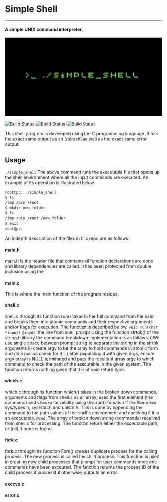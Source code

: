 # Simple Shell
___
#### A simple UNIX command interpreter.

![Alt](https://github.com/BongweKE/simple_shell/blob/main/imgs/simple_shell.png?raw=true)

![Build Status](https://img.shields.io/github/directory-file-count/BongweKE/simple_shell?style=flat-square) ![Build Status](https://img.shields.io/github/languages/count/BongweKE/simple_shell?color=red&style=flat-square) ![Build Status](https://img.shields.io/github/languages/top/BongweKE/simple_shell?color=green&style=flat-square)


This shell program is developed using the C programming language. It has the exact same output as sh (/bin/sh) as well as the exact same error output.

## Usage
`./simple_shell`
The above command runs the executable file that opens up the shell environment where all the input commands are executed. An example of its operation is illustrated below.
```sh
root@pc: ./simple_shell
$ ls
/tmp /bin /root
$ mkdir new_folder
$ ls
/tmp /bin /root /new_folder
$ exit
root@pc:
```
An indepth description of the files in this repo are as follows:

#### main.h
main.h is the header file that comtains all function declarations are done and library dependencies are called. It has been protected from double inclusion using the
#### main.c
This is where the main function of the program resides.
#### shell.c
shell.c through its function run() takes in the full command from the user and breaks them into atomic commands and their respective arguments and/or flags for execution. The function is described below.
`void run(char *input)`
`@input`: the line from shell prompt
Using the function strtok() of the string.h library the command breakdown implementation is as follows:
i)We use single space between prompt string to separate the string in the strtok arguments
ii) create argv to be the array to hold commands in atomic form and do a malloc check for it
iii) after populating it with given args, ensure argv array is NULL terminated and pass the resultant array argv to which command to check the path of the executable in the given system.
The function returns nothing given that it is of void return type.
#### which.c
which.c through its function which() takes in the broken down commands, arguments and flags from shell.c as an array, uses the first element (the command) and checks its validity using the stat() function if the libararies sys/types.h, sys/stat.h and unistd.h. This is done by appending the command to the path values of the shell's environment and checking if it is an executable.
`@cmd`: The array of broken down string (commands) received from shell.c for processing.
The function return either the exceutable path, or (nil) if none is found.
#### fork.c
fork.c throught its function Fork() creates duplicate process for the calling process. The new process is called the child process. This function is used in creating new child processes that prompt for user commands once one commands have been exceuted.
The function returns the process ID of the child process if successful otherwise, outputs an error.
#### execve.c

#### error.c
